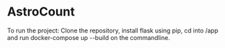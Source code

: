 # AstroCount
To run the project: Clone the repository, install flask using pip, cd into /app and run docker-compose up --build on the commandline.
